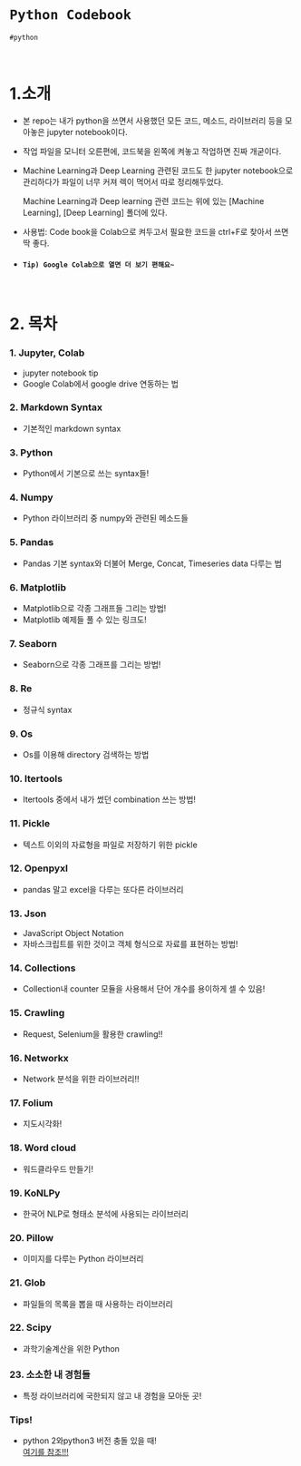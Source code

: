 # `Python Codebook`
`#python`

<br>
 
# 1.소개
 - 본 repo는 내가 python을 쓰면서 사용했던 모든 코드, 메소드, 라이브러리 등을 모아놓은 jupyter notebook이다.
 - 작업 파일을 모니터 오른편에, 코드북을 왼쪽에 켜놓고 작업하면 진짜 개굳이다.
 - Machine Learning과 Deep Learning 관련된 코드도 한 jupyter notebook으로 관리하다가 파일이 너무 커져 렉이 먹어서 따로 정리해두었다.
 
   Machine Learning과 Deep learning 관련 코드는 위에 있는 [Machine Learning], [Deep Learning] 폴더에 있다.
 - 사용법: Code book을 Colab으로 켜두고서 필요한 코드을 ctrl+F로 찾아서 쓰면 딱 좋다.
 - #### `Tip) Google Colab으로 열면 더 보기 편해요~`
<br>

# 2. 목차

### 1. Jupyter, Colab
  - jupyter notebook tip
  - Google Colab에서 google drive 연동하는 법
  
### 2. Markdown Syntax
  - 기본적인 markdown syntax
  
### 3. Python
  - Python에서 기본으로 쓰는 syntax들!
  
### 4. Numpy
  - Python 라이브러리 중 numpy와 관련된 메소드들
  
### 5. Pandas
  - Pandas 기본 syntax와 더불어 Merge, Concat, Timeseries data 다루는 법
  
### 6. Matplotlib
  - Matplotlib으로 각종 그래프들 그리는 방법!
  - Matplotlib 예제들 풀 수 있는 링크도!
  
### 7. Seaborn
  - Seaborn으로 각종 그래프를 그리는 방법!
  
### 8. Re
  - 정규식 syntax
  
### 9. Os
  - Os를 이용해 directory 검색하는 방법
  
### 10. Itertools
  - Itertools 중에서 내가 썼던 combination 쓰는 방법!
  
### 11. Pickle
  - 텍스트 이외의 자료형을 파일로 저장하기 위한 pickle
  
### 12. Openpyxl
  - pandas 말고 excel을 다루는 또다른 라이브러리
  
### 13. Json
  - JavaScript Object Notation
  - 자바스크립트를 위한 것이고 객체 형식으로 자료를 표현하는 방법!
  
### 14. Collections
  - Collection내 counter 모듈을 사용해서 단어 개수를 용이하게 셀 수 있음!
  
### 15. Crawling
  - Request, Selenium을 활용한 crawling!!
  
### 16. Networkx
  - Network 분석을 위한 라이브러리!!
  
### 17. Folium
  - 지도시각화!
  
### 18. Word cloud
  - 워드클라우드 만들기!
  
### 19. KoNLPy
  - 한국어 NLP로 형태소 분석에 사용되는 라이브러리
  
### 20. Pillow
  - 이미지를 다루는 Python 라이브러리

### 21. Glob
  - 파일들의 목록을 뽑을 때 사용하는 라이브러리

### 22. Scipy
  - 과학기술계산을 위한 Python 
  
### 23. 소소한 내 경험들
  - 특정 라이브러리에 국한되지 않고 내 경험을 모아둔 곳!

### Tips!
- python 2와python3 버전 충돌 있을 때!  
[여기를 참조!!!](https://djangoworld.tistory.com/18)
